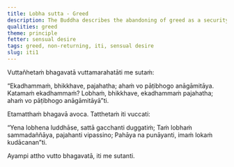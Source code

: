 ```yaml
---
title: Lobha sutta - Greed
description: The Buddha describes the abandoning of greed as a security for non-returning.
qualities: greed
theme: principle
fetter: sensual desire
tags: greed, non-returning, iti, sensual desire
slug: iti1
---
```


Vuttañhetaṁ bhagavatā vuttamarahatāti me sutaṁ:

“Ekadhammaṁ, bhikkhave, pajahatha; ahaṁ vo pāṭibhogo anāgāmitāya. Katamaṁ ekadhammaṁ? Lobhaṁ, bhikkhave, ekadhammaṁ pajahatha; ahaṁ vo pāṭibhogo anāgāmitāyā”ti.

Etamatthaṁ bhagavā avoca. Tatthetaṁ iti vuccati:

“Yena lobhena luddhāse,
sattā gacchanti duggatiṁ;
Taṁ lobhaṁ sammadaññāya,
pajahanti vipassino;
Pahāya na punāyanti,
imaṁ lokaṁ kudācanan”ti.

Ayampi attho vutto bhagavatā, iti me sutanti.
